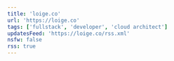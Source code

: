 ```yaml
---
title: 'loige.co'
url: 'https://loige.co'
tags: ['fullstack', 'developer', 'cloud architect']
updatesFeed: 'https://loige.co/rss.xml'
nsfw: false
rss: true
---
```

